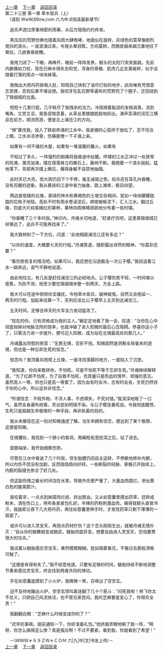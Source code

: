 
[上一章](https://github.com/xiaominghe2014/spider_book/blob/master/book/知北游/第284章.md)&nbsp;&nbsp;&nbsp;&nbsp;[下一章](https://github.com/xiaominghe2014/spider_book/blob/master/book/知北游/第286章.md)&nbsp;&nbsp;&nbsp;&nbsp;[返回目录](https://github.com/xiaominghe2014/spider_book/blob/master/book/知北游/README.md)
<br /> 第二十三册 第一章 草木皆兵（上）<br />
        \请到 WwW,69zw,com 六*九*中*文*阅读最新章节/

    追杀声透过厚重绵密的雨幕，从后方隐隐约约传来。

    黑压压的荒野仿佛也随着风雨大肆咆哮，地面似在旋转，灰绿色的蒿草像剧烈晃抖的浪头，一波波涌过来，令我头晕目眩，方向莫辨，而眼皮越来越沉重地往下耷拉，几欲昏昏欲睡。

    我用力闭了一下眼，再睁开，眼前一阵阵发黑，额头的太阳穴突突直跳。先前内腑痛如刀绞，现在已麻木得失去知觉，浑身的骨骼、肌肉几近支离破碎，似乎会随着打落的雨点一块块掉落。

    我掏出大把丹药吞咽入肚，知晓自己快到了油尽灯枯的地步，此际唯有凭借意志苦撑，否则后果不堪设想。我咬牙在乱石野草遍布的荒野兜了个圈子，迂回绕到了锦烟城的北面。

    短短十几里行程，几乎耗尽了我残余的法力，冷雨顺着黏湿的发梢淌落，流到嘴角，又苦又涩。我急促喘息着，从草丛里踉踉跄跄地跃出。涛声澎湃的浣花江横亘在前方，顺流而游，便是北上澜沧江的方向。

    “惧”裹住我，投入了跌宕奔涌的江水中。我紧绷的心弦终于放松了，忍不住合上眼。江水冰凉渗骨，伤痛疲倦一下子涌上来。

    如果有一间干燥的木屋，如果有一堆温暖的篝火，如果有

    不知过了多久，一阵强烈的剧痛将我昏迷中扯醒。呼啸的江水正冲过一处狭窄的险滩，激流汹涌，撞在错落耸立的礁石上，轰响不断。我随着一个浪头抛起，猛地落下，背部再次撞上礁石，痛得身躯不自禁地抽搐。

    此时天已大亮，但大雨仍旧下个不停，毫无减弱之势。绞杀还在耳孔内昏睡，没有苏醒的迹象。我从裹挟的江波中奋力抽身，跳上滩岸，极目四望。

    两边是低矮的丘陵，翠绿的林木和黄褐色的土坡交杂相间，犹如一块块朦朦胧胧的花格子地毯。高处不时有雨水卷滚泥石，顺坡蜿蜒流下，汇入江水。翻过丘陵，则是大片姹紫嫣红的果林，果林四周稀稀疏疏地分布着一些村镇。

    “你昏睡了三个多时辰。”神识内，月魂关切地道，“赶紧疗伤吧，这里离锦烟城已经够远了，追兵不可能再找来了。”

    我大致辨别了一下方位，问道：“此地相距澜沧江还有多远？”

    “以你的速度，大概要七天的行程。”月魂答道，随即露出讶然的眼神，“你莫非还要？”

    “看伤势恢复的情况吧。如果可以，我还想在沿途截击一次公子樱。”我目送着江水一路奔远，语气平静地说道。

    由此地往北，有几处是赶往澜沧江的必经地点。公子樱伤势不轻，一时间难以痊愈。为防不测，他至少要在锦烟城休整一到两天，方会上路。

    我大可以在途中频频伏击骚扰，令他草木皆兵，疑神疑鬼，自然又会拖延一、两天的行程。加起来估算一下，天刑应该比公子樱早上五天到达澜沧江。

    五天时间，足够吉祥天的大军全力发动猛攻了。

    “现在的你，已有资格成为我的主人。”螭定定地看了我一会，叹道：“当你在心中彻底抛掉对地脉法阵的侥幸，也就冲破了进入知微的最后心念阻碍。恭喜你这小子了，只需法力进一步提升，便可迈入知微，成为站在北境最高处的那几人。”

    月魂露出欣慰的笑容：“无畏无惧，百折不挠。知微固然是洞察全局毫末的道境，但也是一种忘却生死的信念。”

    信念吗？我顶着风雨爬上丘陵，一面寻找落脚的地方，一面陷入了沉思。

    “我知道，你向来敢拼命，不怕死。可是不怕死不等于忘却生死。”月魂继续解释道，“为了红颜不怕死，为了自救不怕死，充其量只是热血的情怀、顽强的意志。虽然高人一等，但也只是高一等罢了。因为血有时会冷，志有时会丧，生死仍然存于你的心中。所以这并非信念。”

    “所谓信念：不假外物，不浮人事，不虑得失，不究对错。”我深深地吸了一口气，虽然全身遍布疮痍，灵台犹如明镜不染。与公子樱连番死战，令我彻底醒悟，生死只是超越生命极限的一种手段，再非执着的目的。

    我从未像现在这一刻对知微通透了解。当生命拥有信念，便达到了某个极限，这便是知微。

    在坡腰处，我找到一个狭小的兽洞，用螭枪拓宽挖深之后，钻了进去。

    盘膝端坐，我开始细察伤势。

    尽管在江水中昏迷了几个时辰，但生胎醴仍旧自主运转，不停歇地修补内腑，所以内伤不但没有加剧，反而隐隐趋向好转。一些断裂的经脉、骨骼已开始续上，内脏的裂缝也弥合了好几处。

    但这副伤残之躯长时间泡在水里，导致外伤更严重了，大量血肉糜烂，渗出黄白色的腥臭脓汁。

    我咬着牙，一点点刮掉腐肉烂疮，挤出脓血。又从如意囊里摸出药草，捻碎成粉末，洒在伤口上，用布条紧紧包扎好。辛辣的药粉刺激血肉，痛得我额头直冒冷汗。我旋即又吞下几大把丹药，再往如意囊里伸手时，才发现药草只剩下薄薄的一层底了。

    或许可以进入灵宝天，再捞点药材疗伤？这个念头刚刚生出，就被月魂无情扑灭：“自从你的魅舞蜕变成魅武，魅胎彻底异变。想要自由进入灵宝天，恐怕要费很大的功夫。”

    我试着以魅胎感应灵宝天，果然模模糊糊，犹如隔雾看花，不像过去那般清晰可触了。

    “这便是有得有失了。”我不经意地道。只要有足够的时间，魅胎持续不断地调整节奏来感应灵宝天，终会找到两者共同的律动。

    手在如意囊底摸到了小火炉，我微微一笑，召唤出了空空玄。

    迫不及待地蹦出火炉，空空玄怪叫着连翻了几十个筋斗：“闷死我啦！林飞你太不仗义，只顾自己风流快活，也不管兄弟苦闷。我的芝麻要是变心了，你得负全责！”

    我翻翻白眼：“芝麻什么时候变成你的了？”

    “迟早的事嘛。提前通知一下，你好准备礼包。”他挤眉弄眼地瞅了我一阵，“啊呀，你怎么搞得这么惨？真是报应啊！不过不要紧，看到我，你就看到了希望！”

    －\ＷＷＷ＊６９ＺＷ＊ＣＯＭ 六|九|中|文|书友上传/－
  <br />
[上一章](https://github.com/xiaominghe2014/spider_book/blob/master/book/知北游/第284章.md)&nbsp;&nbsp;&nbsp;&nbsp;[下一章](https://github.com/xiaominghe2014/spider_book/blob/master/book/知北游/第286章.md)&nbsp;&nbsp;&nbsp;&nbsp;[返回目录](https://github.com/xiaominghe2014/spider_book/blob/master/book/知北游/README.md)
